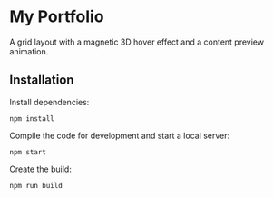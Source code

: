 # My Portfolio

A grid layout with a magnetic 3D hover effect and a content preview animation.


## Installation

Install dependencies:

```
npm install
```

Compile the code for development and start a local server:

```
npm start
```

Create the build:

```
npm run build
```

